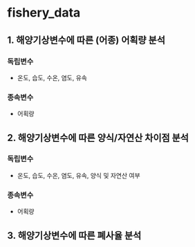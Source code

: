 # fishery_data

## 1. 해양기상변수에 따른 (어종) 어획량 분석

### 독립변수

- 온도, 습도, 수온, 염도, 유속

### 종속변수

- 어획량

## 2. 해양기상변수에 따른 양식/자연산 차이점 분석

### 독립변수

- 온도, 습도, 수온, 염도, 유속, 양식 및 자연산 여부

### 종속변수

- 어획량

## 3. 해양기상변수에 따른 폐사율 분석

